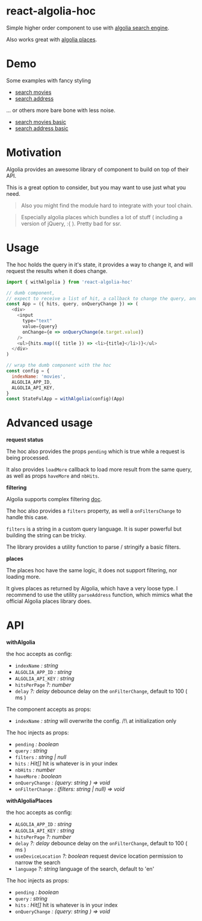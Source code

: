 # react-algolia-hoc

Simple higher order component to use with [algolia search engine](https://www.algolia.com/).

Also works great with [algolia places](https://blog.algolia.com/introducing-algolia-places/).

# Demo

Some examples with fancy styling

* [search movies](https://platane.github.io/react-algolia-hoc/search-basic.html)
* [search address](https://platane.github.io/react-algolia-hoc/places-basic.html)

... or others more bare bone with less noise.

* [search movies basic](https://platane.github.io/react-algolia-hoc/search-fancy.html)
* [search address basic](https://platane.github.io/react-algolia-hoc/places-fancy.html)

# Motivation

Algolia provides an awesome library of component to build on top of their API.

This is a great option to consider, but you may want to use just what you need.

> Also you might find the module hard to integrate with your tool chain.

> Especially algolia places which bundles a lot of stuff ( including a version of jQuery, :{ ). Pretty bad for ssr.

# Usage

The hoc holds the query in it's state, it provides a way to change it, and will request the results when it does change.

```javascript
import { withAlgolia } from 'react-algolia-hoc'

// dumb component,
// expect to receive a list of hit, a callback to change the query, and the current query
const App = ({ hits, query, onQueryChange }) => (
  <div>
    <input
      type="text"
      value={query}
      onChange={e => onQueryChange(e.target.value)}
    />
    <ul>{hits.map(({ title }) => <li>{title}</li>)}</ul>
  </div>
)

// wrap the dumb component with the hoc
const config = {
  indexName: 'movies',
  ALGOLIA_APP_ID,
  ALGOLIA_API_KEY,
}
const StateFulApp = withAlgolia(config)(App)
```

# Advanced usage

**request status**

The hoc also provides the props `pending` which is true while a request is being processed.

It also provides `loadMore` callback to load more result from the same query, as well as props `haveMore` and `nbHits`.

**filtering**

Algolia supports complex filtering [doc](https://www.algolia.com/doc/guides/searching/filtering/).

The hoc also provides a `filters` property, as well a `onFiltersChange` to handle this case.

`filters` is a string in a custom query language. It is super powerful but building the string can be tricky.

The library provides a utility function to parse / stringify a basic filters.

**places**

The places hoc have the same logic, it does not support filtering, nor loading more.

It gives places as returned by Algolia, which have a very loose type. I recommend to use the utility `parseAddress` function, which mimics what the official Algolia places library does.

# API

**withAlgolia**

the hoc accepts as config:

* `indexName` _: string_
* `ALGOLIA_APP_ID` _: string_
* `ALGOLIA_API_KEY` _: string_
* `hitsPerPage` _?: number_
* `delay` _?: delay_ debounce delay on the `onFilterChange`, default to 100 ( ms )

The component accepts as props:

* `indexName` _: string_ will overwrite the config. /!\ at initialization only

The hoc injects as props:

* `pending` _: boolean_
* `query` _: string_
* `filters` _: string | null_
* `hits` _: Hit[]_ hit is whatever is in your index
* `nbHits` _: number_
* `haveMore` _: boolean_
* `onQueryChange` _: (query: string ) => void_
* `onFilterChange` _: (filters: string | null) => void_

**withAlgoliaPlaces**

the hoc accepts as config:

* `ALGOLIA_APP_ID` _: string_
* `ALGOLIA_API_KEY` _: string_
* `hitsPerPage` _?: number_
* `delay` _?: delay_ debounce delay on the `onFilterChange`, default to 100 ( ms )
* `useDeviceLocation` _?: boolean_ request device location permission to narrow the search
* `language` _?: string_ language of the search, default to 'en'

The hoc injects as props:

* `pending` _: boolean_
* `query` _: string_
* `hits` _: Hit[]_ hit is whatever is in your index
* `onQueryChange` _: (query: string ) => void_
